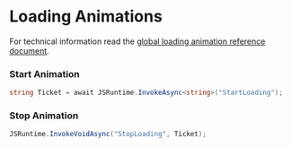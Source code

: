# Loading Animations

For technical information read the [global loading animation reference document](/references/global-loading-animation).

### Start Animation

```csharp
string Ticket = await JSRuntime.InvokeAsync<string>("StartLoading");
```

### Stop Animation

```csharp
JSRuntime.InvokeVoidAsync("StopLoading", Ticket);
```